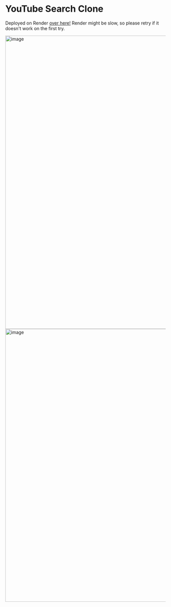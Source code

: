 # YouTube Search Clone

Deployed on Render [over here!](https://youtube-search-sudhamsh.onrender.com/)
Render might be slow, so please retry if it doesn't work on the first try.

<img width="920" alt="image" src="https://user-images.githubusercontent.com/88403902/223014721-10284a52-4c9c-4a81-a058-b5d660eabf5a.png">
<img width="856" alt="image" src="https://user-images.githubusercontent.com/88403902/223014768-b36168f1-2711-41e2-ad71-9248ea523f56.png">
